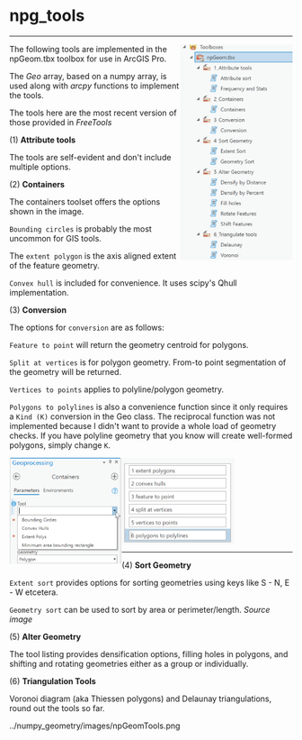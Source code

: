 # npg_tools

----

<a href="url"><img src="../images/npGeomTools.png" align="right" height="auto" width="200" ></a>


The following tools are implemented in the npGeom.tbx toolbox for use in ArcGIS Pro.

The *Geo* array, based on a numpy array, is used along with *arcpy* functions to implement the tools.

The tools here are the most recent version of those provided in *FreeTools*








(1) **Attribute tools**

The tools are self-evident and don't include multiple options.

(2) **Containers**

The containers toolset offers the options shown in the image.

`Bounding circles` is probably the most uncommon for GIS tools.

The `extent polygon` is the axis aligned extent of the feature geometry.

`Convex hull` is included for convenience.  It uses scipy's Qhull implementation.

(3) **Conversion**

The options for `conversion` are as follows:

`Feature to point` will return the geometry centroid for polygons.

`Split at vertices` is for polygon geometry. From-to point segmentation of the geometry will be returned.

`Vertices to points` applies to polyline/polygon geometry.

`Polygons to polylines` is also a convenience function since it only requires a `Kind (K)` conversion in the Geo class.  The reciprocal function was not implemented because I didn't want to provide a whole load of geometry checks.  If you have polyline geometry that you know will create well-formed polygons, simply change `K`.


<a href="url"><img src="../images/containers.png" align="left" height="auto" width="200" ></a>
<a href="url"><img src="../images/npGeo_conversion_tools.png" align="center" height="auto" width="200" ></a>


----

(4) **Sort Geometry**

`Extent sort` provides options for sorting geometries using keys like S - N, E - W etcetera.

`Geometry sort` can be used to sort by area or perimeter/length.
*Source image*

(5) **Alter Geometry**

The tool listing provides densification options, filling holes in polygons, and shifting and rotating geometries either as a group or individually.

(6) **Triangulation Tools**

Voronoi diagram (aka Thiessen polygons) and Delaunay triangulations, round out the tools so far.

../numpy_geometry/images/npGeomTools.png
